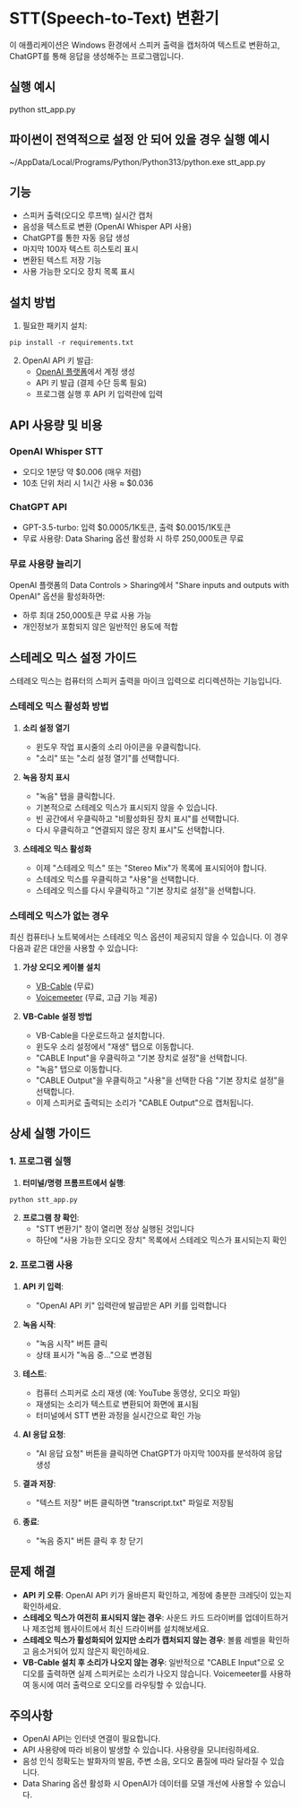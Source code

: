 # STT(Speech-to-Text) 변환기

이 애플리케이션은 Windows 환경에서 스피커 출력을 캡처하여 텍스트로 변환하고, ChatGPT를 통해 응답을 생성해주는 프로그램입니다.

## 실행 예시
python stt_app.py

## 파이썬이 전역적으로 설정 안 되어 있을 경우 실행 예시
~/AppData/Local/Programs/Python/Python313/python.exe stt_app.py

## 기능

- 스피커 출력(오디오 루프백) 실시간 캡처
- 음성을 텍스트로 변환 (OpenAI Whisper API 사용)
- ChatGPT를 통한 자동 응답 생성
- 마지막 100자 텍스트 히스토리 표시
- 변환된 텍스트 저장 기능
- 사용 가능한 오디오 장치 목록 표시

## 설치 방법

1. 필요한 패키지 설치:
```
pip install -r requirements.txt
```

2. OpenAI API 키 발급:
   - [OpenAI 플랫폼](https://platform.openai.com/)에서 계정 생성
   - API 키 발급 (결제 수단 등록 필요)
   - 프로그램 실행 후 API 키 입력란에 입력

## API 사용량 및 비용

### OpenAI Whisper STT
- 오디오 1분당 약 $0.006 (매우 저렴)
- 10초 단위 처리 시 1시간 사용 ≈ $0.036

### ChatGPT API
- GPT-3.5-turbo: 입력 $0.0005/1K토큰, 출력 $0.0015/1K토큰
- 무료 사용량: Data Sharing 옵션 활성화 시 하루 250,000토큰 무료

### 무료 사용량 늘리기
OpenAI 플랫폼의 Data Controls > Sharing에서 "Share inputs and outputs with OpenAI" 옵션을 활성화하면:
- 하루 최대 250,000토큰 무료 사용 가능
- 개인정보가 포함되지 않은 일반적인 용도에 적합

## 스테레오 믹스 설정 가이드

스테레오 믹스는 컴퓨터의 스피커 출력을 마이크 입력으로 리디렉션하는 기능입니다.

### 스테레오 믹스 활성화 방법

1. **소리 설정 열기**
   - 윈도우 작업 표시줄의 소리 아이콘을 우클릭합니다.
   - "소리" 또는 "소리 설정 열기"를 선택합니다.

2. **녹음 장치 표시**
   - "녹음" 탭을 클릭합니다.
   - 기본적으로 스테레오 믹스가 표시되지 않을 수 있습니다.
   - 빈 공간에서 우클릭하고 "비활성화된 장치 표시"를 선택합니다.
   - 다시 우클릭하고 "연결되지 않은 장치 표시"도 선택합니다.

3. **스테레오 믹스 활성화**
   - 이제 "스테레오 믹스" 또는 "Stereo Mix"가 목록에 표시되어야 합니다.
   - 스테레오 믹스를 우클릭하고 "사용"을 선택합니다.
   - 스테레오 믹스를 다시 우클릭하고 "기본 장치로 설정"을 선택합니다.

### 스테레오 믹스가 없는 경우

최신 컴퓨터나 노트북에서는 스테레오 믹스 옵션이 제공되지 않을 수 있습니다. 이 경우 다음과 같은 대안을 사용할 수 있습니다:

1. **가상 오디오 케이블 설치**
   - [VB-Cable](https://vb-audio.com/Cable/) (무료)
   - [Voicemeeter](https://vb-audio.com/Voicemeeter/) (무료, 고급 기능 제공)

2. **VB-Cable 설정 방법**
   - VB-Cable을 다운로드하고 설치합니다.
   - 윈도우 소리 설정에서 "재생" 탭으로 이동합니다.
   - "CABLE Input"을 우클릭하고 "기본 장치로 설정"을 선택합니다.
   - "녹음" 탭으로 이동합니다.
   - "CABLE Output"을 우클릭하고 "사용"을 선택한 다음 "기본 장치로 설정"을 선택합니다.
   - 이제 스피커로 출력되는 소리가 "CABLE Output"으로 캡처됩니다.

## 상세 실행 가이드

### 1. 프로그램 실행
1. **터미널/명령 프롬프트에서 실행**:
```
python stt_app.py
```

2. **프로그램 창 확인**:
   - "STT 변환기" 창이 열리면 정상 실행된 것입니다
   - 하단에 "사용 가능한 오디오 장치" 목록에서 스테레오 믹스가 표시되는지 확인

### 2. 프로그램 사용
1. **API 키 입력**:
   - "OpenAI API 키" 입력란에 발급받은 API 키를 입력합니다

2. **녹음 시작**:
   - "녹음 시작" 버튼 클릭
   - 상태 표시가 "녹음 중..."으로 변경됨

3. **테스트**:
   - 컴퓨터 스피커로 소리 재생 (예: YouTube 동영상, 오디오 파일)
   - 재생되는 소리가 텍스트로 변환되어 화면에 표시됨
   - 터미널에서 STT 변환 과정을 실시간으로 확인 가능

4. **AI 응답 요청**:
   - "AI 응답 요청" 버튼을 클릭하면 ChatGPT가 마지막 100자를 분석하여 응답 생성

5. **결과 저장**:
   - "텍스트 저장" 버튼 클릭하면 "transcript.txt" 파일로 저장됨

6. **종료**:
   - "녹음 중지" 버튼 클릭 후 창 닫기

## 문제 해결

- **API 키 오류**: OpenAI API 키가 올바른지 확인하고, 계정에 충분한 크레딧이 있는지 확인하세요.
- **스테레오 믹스가 여전히 표시되지 않는 경우**: 사운드 카드 드라이버를 업데이트하거나 제조업체 웹사이트에서 최신 드라이버를 설치해보세요.
- **스테레오 믹스가 활성화되어 있지만 소리가 캡처되지 않는 경우**: 볼륨 레벨을 확인하고 음소거되어 있지 않은지 확인하세요.
- **VB-Cable 설치 후 소리가 나오지 않는 경우**: 일반적으로 "CABLE Input"으로 오디오를 출력하면 실제 스피커로는 소리가 나오지 않습니다. Voicemeeter를 사용하여 동시에 여러 출력으로 오디오를 라우팅할 수 있습니다.

## 주의사항

- OpenAI API는 인터넷 연결이 필요합니다.
- API 사용량에 따라 비용이 발생할 수 있습니다. 사용량을 모니터링하세요.
- 음성 인식 정확도는 발화자의 발음, 주변 소음, 오디오 품질에 따라 달라질 수 있습니다.
- Data Sharing 옵션 활성화 시 OpenAI가 데이터를 모델 개선에 사용할 수 있습니다. 